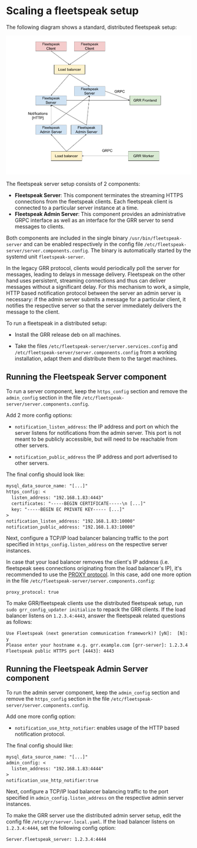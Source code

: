 # Scaling a fleetspeak setup

The following diagram shows a standard, distributed fleetspeak setup:

<!-- https://docs.google.com/drawings/d/1BwQhwu5phznyvYd3ydUu7lIPX-NVutmTny77-jkp8u0/edit -->
![distributed fleetspeak](../images/distributed_fleetspeak.png)

The fleetspeak server setup consists of 2 components:

  - **Fleetspeak Server**: This component terminates the streaming HTTPS
    connections from the fleetspeak clients. Each fleetspeak client is
    connected to a particular server instance at a time.
  - **Fleetspeak Admin Server**: This component provides an administrative GRPC
    interface as well as an interface for the GRR server to send messages to
    clients.

Both components are included in the single binary `/usr/bin/fleetspeak-server`
and can be enabled respectively in the config file
`/etc/fleetspeak-server/server.components.config`. The binary is automatically
started by the systemd unit `fleetspeak-server`.

In the legacy GRR protocol, clients would periodically poll the server for
messages, leading to delays in message delivery. Fleetspeak on the other hand
uses persistent, streaming connections and thus can deliver messages without a
significant delay. For this mechanism to work, a simple, HTTP based
notification protocol between the server an admin server is necessary: if the
admin server submits a message for a particular client, it notifies the
respective server so that the server immediately delivers the message to the
client.

To run a fleetspeak in a distributed setup:

  - Install the GRR release deb on all machines.

  - Take the files `/etc/fleetspeak-server/server.services.config` and
    `/etc/fleetspeak-server/server.components.config` from a working
    installation, adapt them and distribute them to the target machines.

## Running the Fleetspeak Server component

To run a server component, keep the `https_config` section and remove the
`admin_config` section in the file
`/etc/fleetspeak-server/server.components.config`.

Add 2 more config options:

  - `notification_listen_address`: the IP address and port on which the server
    listens for notifications from the admin server.  This port is not meant
    to be publicly accessible, but will need to be reachable from other servers.

  - `notification_public_address` the IP address and port advertised to other servers.

The final config should look like:

```
mysql_data_source_name: "[...]"
https_config: <
  listen_address: "192.168.1.83:4443"
  certificates: "-----BEGIN CERTIFICATE-----\n [...]"
  key: "-----BEGIN EC PRIVATE KEY----- [...]"
>
notification_listen_address: "192.168.1.83:10000"
notification_public_address: "192.168.1.83:10000"
```

Next, configure a TCP/IP load balancer balancing traffic to the port specified
in `https_config.listen_address` on the respective server instances.

In case that your load balancer removes the client's IP address (i.e.
fleetspeak sees connections originating from the load balancer's IP), it's
recommended to use the [PROXY
protocol](https://www.haproxy.org/download/2.3/doc/proxy-protocol.txt). In this
case, add one more option in the file
`/etc/fleetspeak-server/server.components.config`:

```
proxy_protocol: true
```

To make GRR/fleetspeak clients use the distributed fleetspeak setup, run
`sudo grr_config_updater initialize` to repack the GRR clients. If the load balancer
listens on `1.2.3.4:4443`, answer the fleetspeak related questions as follows:

```
Use Fleetspeak (next generation communication framework)? [yN]:  [N]: y
Please enter your hostname e.g. grr.example.com [grr-server]: 1.2.3.4
Fleetspeak public HTTPS port [4443]: 4443
```

## Running the Fleetspeak Admin Server component

To run the admin server component, keep the `admin_config` section and remove
the `https_config` section in the file
`/etc/fleetspeak-server/server.components.config`.

Add one more config option:

  - `notification_use_http_notifier`: enables usage of the HTTP based notification protocol.

The final config should like:

```
mysql_data_source_name: "[...]"
admin_config: <
  listen_address: "192.168.1.83:4444"
>
notification_use_http_notifier:true
```

Next, configure a TCP/IP load balancer balancing traffic to the port specified
in `admin_config.listen_address` on the respective admin server instances.

To make the GRR server use the distributed admin server setup, edit the config
file `/etc/grr/server.local.yaml`. If the load balancer listens on
`1.2.3.4:4444`, set the following config option:

```
Server.fleetspeak_server: 1.2.3.4:4444
```
